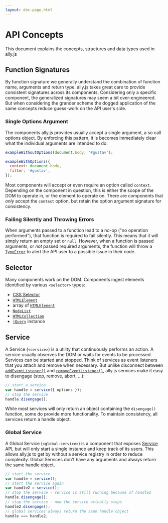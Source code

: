 ```yaml
---
layout: doc-page.html
---
```


# API Concepts

This document explains the concepts, structures and data types used in ally.js

## Function Signatures

By function signature we generally understand the combination of function name, arguments and return type. ally.js takes great care to provide consistent signatures across its components. Considering only a specific component, the generalized signatures may seem a bit over-engineered. But when considering the grander scheme the dogged application of the same concepts reduce guess-work on the API user's side.

### Single Options Argument

The components ally.js provides usually accept a single argument, a so call options object. By enforcing this pattern, it is becomes immediately clear what the individual arguments are intended to do:

```js
exampleWithoutOptions(document.body, '#gustav');

exampleWithOptions({
  context: document.body,
  filter: '#gustav',
});
```

Most components will accept or even require an option called `context`. Depending on the component in question, this is either the scope of the DOM to operate in, or the element to operate on. There are components that *only* accept the `context` option, but retain the option argument signature for consistency.

### Failing Silently and Throwing Errors

When arguments passed to a function lead to a no-op ("no operation performed"), that function is required to fail silently. This means that it will simply return an empty set or `null`. However, when a function is passed arguments, or *not* passed required arguments, the function will throw a [`TypeError`](https://developer.mozilla.org/en-US/docs/Web/JavaScript/Reference/Global_Objects/TypeError) to alert the API user to a possible issue in their code.


## Selector

Many components work on the DOM. Components ingest elements identified by various `<selector>` types:

* [CSS Selector](https://developer.mozilla.org/en-US/docs/Web/API/Document/querySelectorAll)
* [`HTMLElement`](https://developer.mozilla.org/en/docs/Web/API/HTMLElement)
* array of [`HTMLElement`](https://developer.mozilla.org/en/docs/Web/API/HTMLElement)
* [`NodeList`](https://developer.mozilla.org/en/docs/Web/API/NodeList)
* [`HTMLCollection`](https://developer.mozilla.org/en/docs/Web/API/HTMLCollection)
* [`jQuery`](http://api.jquery.com/jQuery/) instance


## Service

A Service (`<service>`) is a utility that continuously performs an action. A service usually observes the DOM or waits for events to be processed. Services can be started and stopped. Think of services as event listeners that you attach and remove when necessary. But unlike disconnect between [`addEventListener()`](https://developer.mozilla.org/en-US/docs/Web/API/EventTarget/addEventListener) and [`removeEventListener()`](https://developer.mozilla.org/en-US/docs/Web/API/EventTarget/removeEventListener), ally.js services make it easy to disengage (stop, remove, abort, …):

```js
// start a service
var handle = service({ options });
// stop the service
handle.disengage();
```

While most services will only return an object containing the `disengage()` function, some do provide more functionality. To maintain consistency, all services return a handle object.

### Global Service

A Global Service (`<global-service>`) is a component that exposes [Service](#Service) API, but will only start a single instance and keep track of its users. This allows ally.js to get by without a service registry in order to reduce complexity. Global Services don't have any arguments and always return the same handle object.

```js
// start the service
var handle = service();
// start the service again
var handle2 = service();
// stop the service - service is still running because of handle2
handle.disengage();
// stop the service - now the service actually stops
handle2.disengage();
// global services always return the same handle object
handle === handle2;
```
